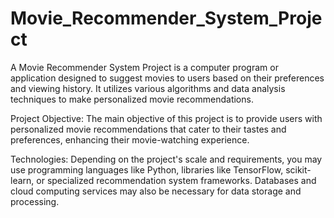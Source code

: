 # Movie_Recommender_System_Project
A Movie Recommender System Project is a computer program or application designed to suggest movies to users based on their preferences and viewing history. It utilizes various algorithms and data analysis techniques to make personalized movie recommendations. 

Project Objective: The main objective of this project is to provide users with personalized movie recommendations that cater to their tastes and preferences, enhancing their movie-watching experience.

Technologies: Depending on the project's scale and requirements, you may use programming languages like Python, libraries like TensorFlow, scikit-learn, or specialized recommendation system frameworks. Databases and cloud computing services may also be necessary for data storage and processing.
